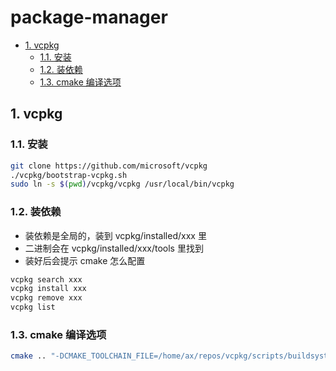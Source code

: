 # package-manager

- [1. vcpkg](#1-vcpkg)
  - [1.1. 安装](#11-安装)
  - [1.2. 装依赖](#12-装依赖)
  - [1.3. cmake 编译选项](#13-cmake-编译选项)

## 1. vcpkg

### 1.1. 安装

```sh
git clone https://github.com/microsoft/vcpkg
./vcpkg/bootstrap-vcpkg.sh
sudo ln -s $(pwd)/vcpkg/vcpkg /usr/local/bin/vcpkg
```

### 1.2. 装依赖

- 装依赖是全局的，装到 vcpkg/installed/xxx 里
- 二进制会在 vcpkg/installed/xxx/tools 里找到
- 装好后会提示 cmake 怎么配置

```sh
vcpkg search xxx
vcpkg install xxx
vcpkg remove xxx
vcpkg list
```

### 1.3. cmake 编译选项

```sh
cmake .. "-DCMAKE_TOOLCHAIN_FILE=/home/ax/repos/vcpkg/scripts/buildsystems/vcpkg.cmake"
```
